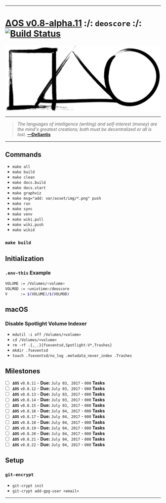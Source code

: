 [this:author:email]: # (atd@bitcoin.sh )
[this:author:name ]: # (Andrew DeSantis)

---

# [ΔOS v0.8-alpha.11][000] :/: `deoscore` :/: [![Build Status][001]][002]

[![self-header.jpg][003]](https://github.com/libdeos/deos-graphviz/wiki)

---

> *The languages of intelligence (writing) and self-interest (money) are the*
> *mind's greatest creations; both must be decentralized or all is lost.*
> **[—DeSantis][004]**

---

## Commands

* `make all`
* `make build`
* `make clean`
* `make docs.build`
* `make docs.start`
* `make graphviz`
* `make msg="add: var/asset/img/*.png" push`
* `make run`
* `make sync`
* `make venv`
* `make wiki.pull`
* `make wiki.push`
* `make wikid`

### `make build`


## Initialization

### `.env-this` Example

```bash
VOLUME := /Volumes/<volume>
VOLMOD := <unixtime>/deoscore
V      := $(VOLUME)/$(VOLMOD)

```

## macOS

### Disable Spotlight Volume Indexer

* `mdutil -i off /Volumes/<volume>`
* `cd /Volumes/<volume>`
* `rm -rf .{,_.}{fseventsd,Spotlight-V*,Trashes}`
* `mkdir .fseventsd`
* `touch .fseventsd/no_log .metadata_never_index .Trashes`

## Milestones

[comment]: # (<a href="https://deoscore.metaptr.com"><img src="https://github.com/zerotier/ZeroTierOne/raw/master/artwork/AppIcon_87x87.png" align="right" hspace="20" vspace="6"></a>)
* [ ] **`ΔOS`** `v0.8.11` - **Due:** `July 03, 2017` - `000` **Tasks**
* [ ] **`ΔOS`** `v0.8.12` - **Due:** `July 03, 2017` - `000` **Tasks**
* [ ] **`ΔOS`** `v0.8.13` - **Due:** `July 03, 2017` - `000` **Tasks**
* [ ] **`ΔOS`** `v0.8.14` - **Due:** `July 03, 2017` - `000` **Tasks**
* [ ] **`ΔOS`** `v0.8.15` - **Due:** `July 03, 2017` - `000` **Tasks**
* [ ] **`ΔOS`** `v0.8.16` - **Due:** `July 04, 2017` - `000` **Tasks**
* [ ] **`ΔOS`** `v0.8.17` - **Due:** `July 04, 2017` - `000` **Tasks**
* [ ] **`ΔOS`** `v0.8.18` - **Due:** `July 04, 2017` - `000` **Tasks**
* [ ] **`ΔOS`** `v0.8.19` - **Due:** `July 04, 2017` - `000` **Tasks**
* [ ] **`ΔOS`** `v0.8.20` - **Due:** `July 04, 2017` - `000` **Tasks**
* [ ] **`ΔOS`** `v0.8.21` - **Due:** `July 04, 2017` - `000` **Tasks**
* [ ] **`ΔOS`** `v0.8.22` - **Due:** `July 04, 2017` - `000` **Tasks**

## Setup

### `git-encrypt`

* `git-crypt init`
* `git-crypt add-gpg-user <email>`

---

[000]: https://libdeos.github.io/deos-graphviz/
[001]: https://travis-ci.org/libdeos/deos-graphviz.svg?branch=master
[002]: https://travis-ci.org/libdeos/deos-graphviz
[003]: var/assets/github/self-header-1499073266.png
[004]: https://twitter.com/desantis/status/795023340704595968
